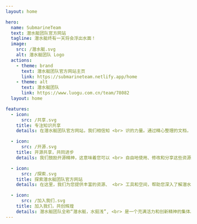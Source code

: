 ```yaml
---
layout: home

hero:
  name: SubmarineTeam
  text: 潜水艇团队官方网站
  tagline: 潜水艇终有一天将会浮出水面！
  image:
    src: /潜水艇.svg
    alt: 潜水艇团队 Logo
  actions:
    - theme: brand
      text: 潜水艇团队官方网站主页
      link: https://submarineteam.netlify.app/home
    - theme: alt
      text: 潜水艇团队
      link: https://www.luogu.com.cn/team/78082
  layout: home

features:
  - icon: 
      src: /共享.svg
    title: 专注知识共享
    details: 在潜水艇团队官方网站，我们相信知 <br> 识的力量。通过精心整理的文档，您 <br> 可以轻松获取团队的最新动态和技术 <br> 分享，相信这会对您有所帮助。

  - icon:
      src: /开源.svg
    title: 开源共享，共同进步
    details: 我们鼓励开源精神，这意味着您可以 <br> 自由地使用、修改和分享这些资源， <br> 共同使用网站的工具，学习信息学相 <br> 关知识。

  - icon:
      src: /探索.svg
    title: 探索潜水艇团队官方网站
    details: 在这里，我们为您提供丰富的资源、 <br> 工具和空间，帮助您深入了解潜水艇 <br> 团队的各个方面，以便于更好地融入 <br> 团队。

  - icon:
      src: /加入我们.svg
    title: 加入我们，共创辉煌
    details: 潜水艇团队全称“潜水艇，水挺浅”, <br> 是一个充满活力和创新精神的集体。 <br> 我们诚邀您的加入，一起探索未知，<br> 共同学习进步。
---
```



